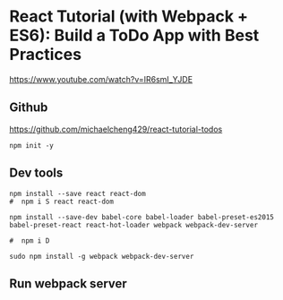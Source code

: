 # React Tutorial (with Webpack + ES6): Build a ToDo App with Best Practices

https://www.youtube.com/watch?v=IR6smI_YJDE

## Github
https://github.com/michaelcheng429/react-tutorial-todos

```
npm init -y
```

## Dev tools
```
npm install --save react react-dom
#  npm i S react react-dom

npm install --save-dev babel-core babel-loader babel-preset-es2015 babel-preset-react react-hot-loader webpack webpack-dev-server

#  npm i D

sudo npm install -g webpack webpack-dev-server

```

## Run webpack server
```

```
